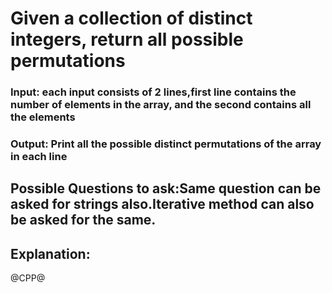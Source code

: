 # Given a collection of distinct integers, return all possible permutations


### Input: each input consists of 2 lines,first line contains the number of elements in the array, and the second contains all the elements
### Output: Print all the possible distinct permutations of the array in each line

## Possible Questions to ask:Same question can be asked for strings also.Iterative method can also be asked for the same.

## Explanation:
@CPP@
